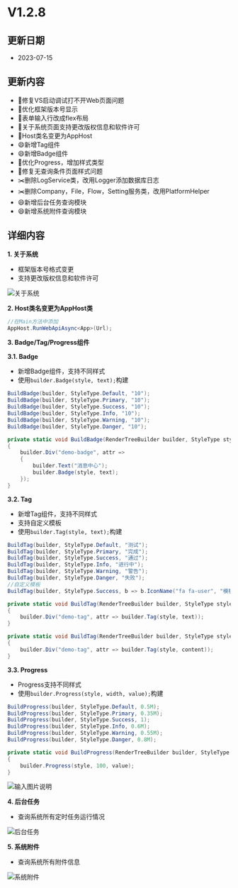 # V1.2.8

## 更新日期

- 2023-07-15

## 更新内容

- 🐛修复VS启动调试打不开Web页面问题
- 🔨优化框架版本号显示
- 🔨表单输入行改成flex布局
- 🔨关于系统页面支持更改版权信息和软件许可
- 🔨Host类名变更为AppHost
- 😄新增Tag组件
- 😄新增Badge组件
- 🔨优化Progress，增加样式类型
- 🐛修复无查询条件页面样式问题
- ✂️删除LogService类，改用Logger添加数据库日志
- ✂️删除Company，File，Flow，Setting服务类，改用PlatformHelper
- 😄新增后台任务查询模块
- 😄新增系统附件查询模块

## 详细内容

**1. 关于系统**

- 框架版本号格式变更
- 支持更改版权信息和软件许可

![关于系统](https://foruda.gitee.com/images/1689315754731955341/b066550a_14334.png "屏幕截图")

**2. Host类名变更为AppHost类**

```csharp
//在Main方法中添加
AppHost.RunWebApiAsync<App>(Url);
```

**3. Badge/Tag/Progress组件**

**3.1. Badge**

- 新增Badge组件，支持不同样式
- 使用`builder.Badge(style, text);`构建

```csharp
BuildBadge(builder, StyleType.Default, "10");
BuildBadge(builder, StyleType.Primary, "10");
BuildBadge(builder, StyleType.Success, "10");
BuildBadge(builder, StyleType.Info, "10");
BuildBadge(builder, StyleType.Warning, "10");
BuildBadge(builder, StyleType.Danger, "10");

private static void BuildBadge(RenderTreeBuilder builder, StyleType style, string text)
{
    builder.Div("demo-badge", attr =>
    {
        builder.Text("消息中心");
        builder.Badge(style, text);
    });
}
```
**3.2. Tag**

- 新增Tag组件，支持不同样式
- 支持自定义模板
- 使用`builder.Tag(style, text);`构建

```csharp
BuildTag(builder, StyleType.Default, "测试");
BuildTag(builder, StyleType.Primary, "完成");
BuildTag(builder, StyleType.Success, "通过");
BuildTag(builder, StyleType.Info, "进行中");
BuildTag(builder, StyleType.Warning, "警告");
BuildTag(builder, StyleType.Danger, "失败");
//自定义模板
BuildTag(builder, StyleType.Success, b => b.IconName("fa fa-user", "模板"));

private static void BuildTag(RenderTreeBuilder builder, StyleType style, string text)
{
    builder.Div("demo-tag", attr => builder.Tag(style, text));
}

private static void BuildTag(RenderTreeBuilder builder, StyleType style, Action<RenderTreeBuilder> content)
{
    builder.Div("demo-tag", attr => builder.Tag(style, content));
}
```

**3.3. Progress**

- Progress支持不同样式
- 使用`builder.Progress(style, width, value);`构建

```csharp
BuildProgress(builder, StyleType.Default, 0.5M);
BuildProgress(builder, StyleType.Primary, 0.35M);
BuildProgress(builder, StyleType.Success, 1);
BuildProgress(builder, StyleType.Info, 0.6M);
BuildProgress(builder, StyleType.Warning, 0.55M);
BuildProgress(builder, StyleType.Danger, 0.8M);

private static void BuildProgress(RenderTreeBuilder builder, StyleType style, decimal value)
{
    builder.Progress(style, 100, value);
}
```

![输入图片说明](https://foruda.gitee.com/images/1689315876739957907/430e6d8d_14334.png "屏幕截图")

**4. 后台任务**

- 查询系统所有定时任务运行情况

![后台任务](https://foruda.gitee.com/images/1689401273751503841/b746d724_14334.png "屏幕截图")

**5. 系统附件**

- 查询系统所有附件信息

![系统附件](https://foruda.gitee.com/images/1689401313318293810/e3276617_14334.png "屏幕截图")
